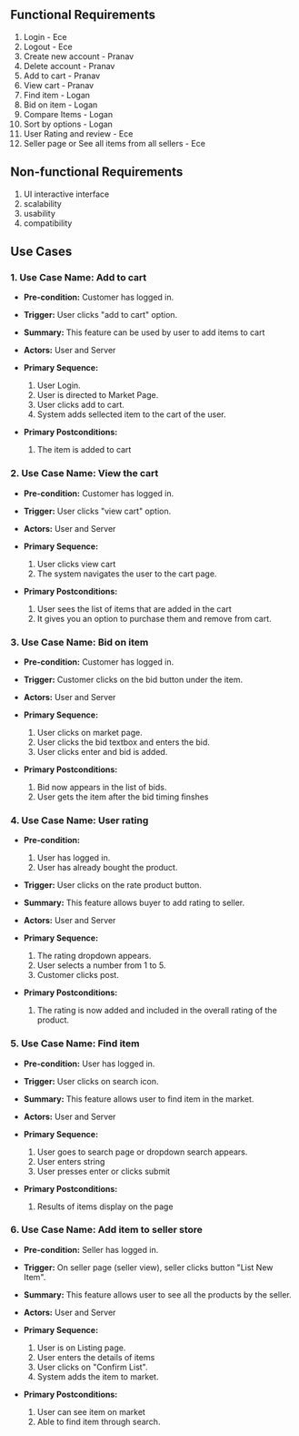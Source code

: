 ## Functional Requirements
1. Login - Ece
2. Logout - Ece
3. Create new account - Pranav
4. Delete account - Pranav
5. Add to cart - Pranav
6. View cart - Pranav
7. Find item - Logan
8. Bid on item - Logan
9. Compare Items - Logan
10. Sort by options - Logan
11. User Rating and review - Ece
12. Seller page or See all items from all sellers - Ece


## Non-functional Requirements
1. UI interactive interface
2. scalability
3. usability
4. compatibility

## Use Cases
### 1. Use Case Name:  Add to cart
- **Pre-condition:** <can be a list or short description> Customer has logged in.
- **Trigger:** <can be a list or short description> User clicks "add to cart" option.
- **Summary:** This feature can be used by user to add items to cart
- **Actors:** User and Server
- **Primary Sequence:**
  1. User Login.
  2. User is directed to Market Page.
  3. User clicks add to cart. 
  4. System adds sellected item to the cart of the user.
  
- **Primary Postconditions:** <can be a list or short description> 
  1. The item is added to cart

  
### 2. Use Case Name: View the cart
- **Pre-condition:** <can be a list or short description> Customer has logged in.
- **Trigger:** <can be a list or short description> User clicks "view cart" option.
- **Actors:** User and Server
- **Primary Sequence:**
  1. User clicks view cart
  2. The system navigates the user to the cart page.
  
- **Primary Postconditions:** <can be a list or short description> 
  1. User sees the list of items that are added in the cart
  2. It gives you an option to purchase them  and remove from cart.
  
  
### 3. Use Case Name:  Bid on item
- **Pre-condition:** <can be a list or short description> Customer has logged in.
- **Trigger:** <can be a list or short description> Customer clicks on the bid button under the item.
- **Actors:** User and Server
- **Primary Sequence:**
  1. User clicks on market page.
  2. User clicks the bid textbox and enters the bid.
  3. User clicks enter and bid is added.
  
  
- **Primary Postconditions:** <can be a list or short description>
  1. Bid now appears in the list of bids.
  2. User gets the item after the bid timing finshes
  
### 4. Use Case Name: User rating
- **Pre-condition:** <can be a list or short description>  
  1. User has logged in.
  2. User has already bought the product.
  
- **Trigger:** <can be a list or short description> User clicks on the rate product button.
- **Summary:** This feature allows buyer to add rating to seller.
- **Actors:** User and Server
- **Primary Sequence:**
  1. The rating dropdown appears.
  2. User selects a number from 1 to 5.
  3. Customer clicks post.
 
  
- **Primary Postconditions:** <can be a list or short description> 

  1. The rating is now added and included in the overall rating of the product.

  
### 5. Use Case Name: Find item
- **Pre-condition:** <can be a list or short description> User has logged in.
- **Trigger:** <can be a list or short description> User clicks on search icon. 
- **Summary:** This feature allows user to find item in the market.
- **Actors:** User and Server
- **Primary Sequence:**
  1. User goes to search page or dropdown search appears.
  2. User enters string
  3. User presses enter or clicks submit
  
  
- **Primary Postconditions:** <can be a list or short description> 
  1. Results of items display on the page
  
### 6. Use Case Name: Add item to seller store 
- **Pre-condition:** <can be a list or short description> Seller has logged in.
- **Trigger:** <can be a list or short description> On seller page (seller view), seller clicks button "List New Item".
- **Summary:** This feature allows user to see all the products by the seller.
- **Actors:** User and Server
- **Primary Sequence:**
  1. User is on Listing page.
  2. User enters the details of items
  3. User clicks on "Confirm List". 
  4. System adds the item to market.
  
  
- **Primary Postconditions:** <can be a list or short description>  
  1. User can see item on market
  2. Able to find item through search.
